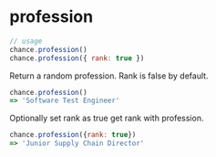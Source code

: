 # profession

```js
// usage
chance.profession()
chance.profession({ rank: true })
```

Return a random profession. Rank is false by default.

```js
chance.profession()
=> 'Software Test Engineer'
```

Optionally set rank as true get rank with profession.

```js
chance.profession({rank: true})
=> 'Junior Supply Chain Director'
```
